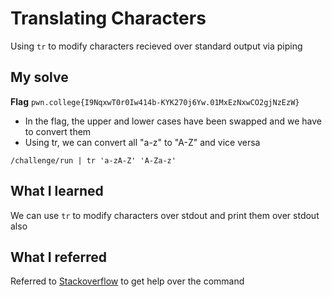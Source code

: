 # Translating Characters

Using `tr` to modify characters recieved over standard output via piping

## My solve
**Flag** `pwn.college{I9NqxwT0r0Iw414b-KYK270j6Yw.01MxEzNxwCO2gjNzEzW}`
- In the flag, the upper and lower cases have been swapped and we have to convert them
- Using tr, we can convert all "a-z" to "A-Z" and vice versa

```
/challenge/run | tr 'a-zA-Z' 'A-Za-z'
```

## What I learned
We can use `tr` to modify characters over stdout and print them over stdout also

## What I referred
Referred to [Stackoverflow](https://stackoverflow.com/questions/23178769/unix-tr-command-to-convert-lower-case-to-upper-and-upper-to-lower-case) to get help over the command